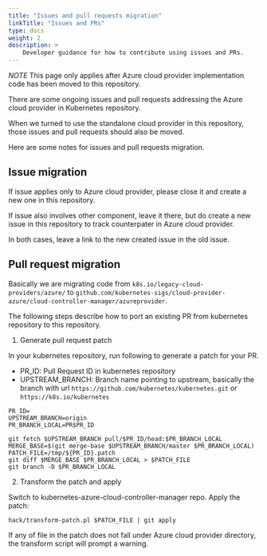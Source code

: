 ```yaml
---
title: "Issues and pull requests migration"
linkTitle: "Issues and PRs"
type: docs
weight: 2
description: >
    Developer guidance for how to contribute using issues and PRs.
---
```


*NOTE* This page only applies after Azure cloud provider implementation code has been moved to this repository.


There are some ongoing issues and pull requests addressing the Azure cloud provider in Kubernetes repository.

When we turned to use the standalone cloud provider in this repository, those issues and pull requests should also be moved.

Here are some notes for issues and pull requests migration.

## Issue migration

If issue applies only to Azure cloud provider, please close it and create a new one in this repository.

If issue also involves other component, leave it there, but do create a new issue in this repository to track counterpater in Azure cloud provider.

In both cases, leave a link to the new created issue in the old issue.

## Pull request migration

Basically we are migrating code from `k8s.io/legacy-cloud-providers/azure/` to `github.com/kubernetes-sigs/cloud-provider-azure/cloud-controller-manager/azureprovider`.

The following steps describe how to port an existing PR from kubernetes repository to this repository.

1. Generate pull request patch

In your kubernetes repository, run following to generate a patch for your PR.
- PR_ID: Pull Request ID in kubernetes repository
- UPSTREAM_BRANCH: Branch name pointing to upstream, basically the branch with url `https://github.com/kubernetes/kubernetes.git` or `https://k8s.io/kubernetes`

```shell script
PR_ID=
UPSTREAM_BRANCH=origin
PR_BRANCH_LOCAL=PR$PR_ID

git fetch $UPSTREAM_BRANCH pull/$PR_ID/head:$PR_BRANCH_LOCAL
MERGE_BASE=$(git merge-base $UPSTREAM_BRANCH/master $PR_BRANCH_LOCAL)
PATCH_FILE=/tmp/${PR_ID}.patch
git diff $MERGE_BASE $PR_BRANCH_LOCAL > $PATCH_FILE
git branch -D $PR_BRANCH_LOCAL
```

2. Transform the patch and apply

Switch to kubernetes-azure-cloud-controller-manager repo.
Apply the patch:
```
hack/transform-patch.pl $PATCH_FILE | git apply
```

If any of file in the patch does not fall under Azure cloud provider directory, the transform script will prompt a warning.
